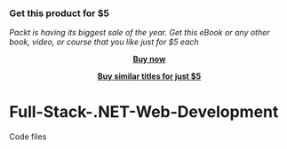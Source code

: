 
### Get this product for $5

<i>Packt is having its biggest sale of the year. Get this eBook or any other book, video, or course that you like just for $5 each</i>


<b><p align='center'>[Buy now](https://packt.link/9781788291514)</p></b>


<b><p align='center'>[Buy similar titles for just $5](https://subscription.packtpub.com/search)</p></b>


# Full-Stack-.NET-Web-Development
Code files
